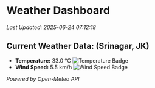 
# Weather Dashboard

_Last Updated: 2025-06-24 07:12:18_

## Current Weather Data: (Srinagar, JK)
- **Temperature:** 33.0 °C ![Temperature Badge](https://img.shields.io/badge/Temperature-High%20Temp-orange)
- **Wind Speed:** 5.5 km/h ![Wind Speed Badge](https://img.shields.io/badge/Wind%20Speed-Light%20Wind-blue)

*Powered by Open-Meteo API*
